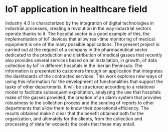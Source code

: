 # IoT application in healthcare field
Industry 4.0 is characterized by the integration of digital technologies in industrial processes, creating a revolution in the way industrial sectors operate thanks to it. The hospital sector is a good example of this, the implementation of IoT devices that allow real-time monitoring of medical equipment is one of the many possible applications.
The present project is carried out at the request of a company in the pharmaceutical sector dedicated to the production and distribution of medical gasses that recently also provides several services based on an installation, in growth, of data collection by IoT in different hospitals in the Iberian Peninsula. The information is presented to customers through an application that integrates the dashboards of the contracted services. This work explores new ways of using this information for the development of functionalities that support the tasks of other departments. It will be structured according to a relational model to facilitate subsequent exploitation, analyzing the use that hospitals make of the gasses provided, the creation of an alarm system that provides robustness to the collection process and the sending of reports to other departments that allow them to know their operational efficiency. The results obtained make it clear that the benefit obtained both for the organization, and ultimately for the clients, from the collection and processing of data far exceeds the costs that these may entail.
